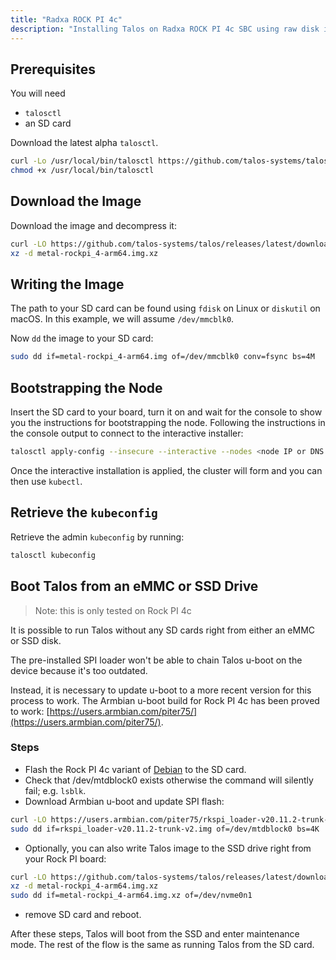 ```yaml
---
title: "Radxa ROCK PI 4c"
description: "Installing Talos on Radxa ROCK PI 4c SBC using raw disk image."
---
```


## Prerequisites

You will need

- `talosctl`
- an SD card

Download the latest alpha `talosctl`.

```bash
curl -Lo /usr/local/bin/talosctl https://github.com/talos-systems/talos/releases/latest/download/talosctl-$(uname -s | tr "[:upper:]" "[:lower:]")-amd64
chmod +x /usr/local/bin/talosctl
```

## Download the Image

Download the image and decompress it:

```bash
curl -LO https://github.com/talos-systems/talos/releases/latest/download/metal-rockpi_4-arm64.img.xz
xz -d metal-rockpi_4-arm64.img.xz
```

## Writing the Image

The path to your SD card can be found using `fdisk` on Linux or `diskutil` on macOS.
In this example, we will assume `/dev/mmcblk0`.

Now `dd` the image to your SD card:

```bash
sudo dd if=metal-rockpi_4-arm64.img of=/dev/mmcblk0 conv=fsync bs=4M
```

## Bootstrapping the Node

Insert the SD card to your board, turn it on and wait for the console to show you the instructions for bootstrapping the node.
Following the instructions in the console output to connect to the interactive installer:

```bash
talosctl apply-config --insecure --interactive --nodes <node IP or DNS name>
```

Once the interactive installation is applied, the cluster will form and you can then use `kubectl`.

## Retrieve the `kubeconfig`

Retrieve the admin `kubeconfig` by running:

```bash
talosctl kubeconfig
```

## Boot Talos from an eMMC or SSD Drive

> Note: this is only tested on Rock PI 4c

It is possible to run Talos without any SD cards right from either an eMMC or SSD disk.

The pre-installed SPI loader won't be able to chain Talos u-boot on the device because it's too outdated.

Instead, it is necessary to update u-boot to a more recent version for this process to work.
The Armbian u-boot build for Rock PI 4c has been proved to work: [https://users.armbian.com/piter75/](https://users.armbian.com/piter75/).

### Steps

- Flash the Rock PI 4c variant of [Debian](https://wiki.radxa.com/Rockpi4/downloads) to the SD card.
- Check that /dev/mtdblock0 exists otherwise the command will silently fail; e.g. `lsblk`.
- Download Armbian u-boot and update SPI flash:

```bash
curl -LO https://users.armbian.com/piter75/rkspi_loader-v20.11.2-trunk-v2.img
sudo dd if=rkspi_loader-v20.11.2-trunk-v2.img of=/dev/mtdblock0 bs=4K
```

- Optionally, you can also write Talos image to the SSD drive right from your Rock PI board:

```bash
curl -LO https://github.com/talos-systems/talos/releases/latest/download/metal-rockpi_4-arm64.img.xz
xz -d metal-rockpi_4-arm64.img.xz
sudo dd if=metal-rockpi_4-arm64.img.xz of=/dev/nvme0n1
```

- remove SD card and reboot.

After these steps, Talos will boot from the SSD and enter maintenance mode.
The rest of the flow is the same as running Talos from the SD card.
